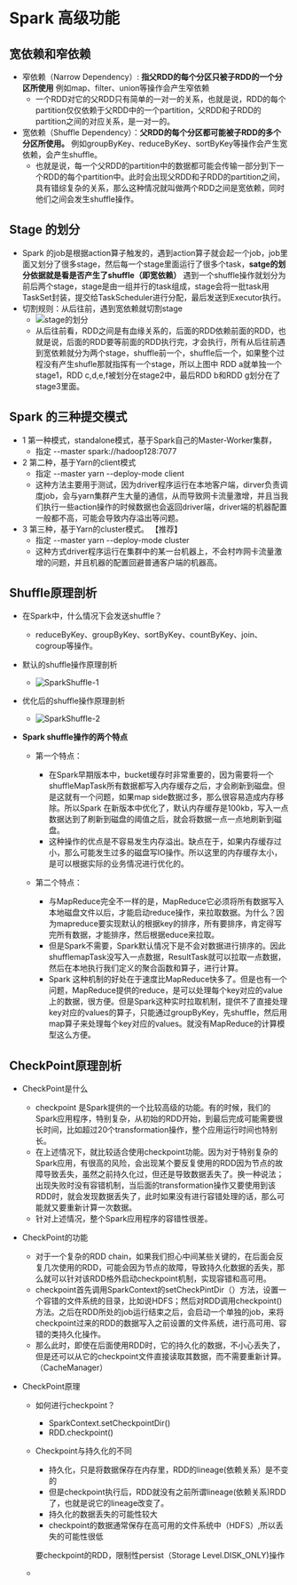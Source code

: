 # Spark 高级功能


## 宽依赖和窄依赖

- 窄依赖（Narrow Dependency）:  **指父RDD的每个分区只被子RDD的一个分区所使用** 例如map、filter、union等操作会产生窄依赖
  - 一个RDD对它的父RDD只有简单的一对一的关系，也就是说，RDD的每个partition仅仅依赖于父RDD中的一个partition，父RDD和子RDD的partition之间的对应关系，是一对一的。
- 宽依赖（Shuffle Dependency）：**父RDD的每个分区都可能被子RDD的多个分区所使用。** 例如groupByKey、reduceByKey、sortByKey等操作会产生宽依赖，会产生shuffle。
  - 也就是说，每一个父RDD的partition中的数据都可能会传输一部分到下一个RDD的每个partition中。此时会出现父RDD和子RDD的partition之间，具有错综复杂的关系，那么这种情况就叫做两个RDD之间是宽依赖，同时他们之间会发生shuffle操作。

## Stage 的划分

- Spark 的job是根据action算子触发的，遇到action算子就会起一个job，job里面又划分了很多stage，然后每一个stage里面运行了很多个task，**satge的划分依据就是看是否产生了shuffle（即宽依赖）** 遇到一个shuffle操作就划分为前后两个stage，stage是由一组并行的task组成，stage会将一批task用TaskSet封装，提交给TaskScheduler进行分配，最后发送到Executor执行。 
- 切割规则：从后往前，遇到宽依赖就切割stage
  - ![stage的划分](D:\Documents\GitHub\bigData\img\SparkStage.png)
  - 从后往前看，RDD之间是有血缘关系的，后面的RDD依赖前面的RDD，也就是说，后面的RDD要等前面的RDD执行完，才会执行，所有从后往前遇到宽依赖就分为两个stage，shuffle前一个，shuffle后一个，如果整个过程没有产生shufle那就指挥有一个stage，所以上图中 RDD a就单独一个stage1，RDD c,d,e,f被划分在stage2中，最后RDD b和RDD g划分在了stage3里面。

## Spark 的三种提交模式

 - 1 第一种模式，standalone模式，基于Spark自己的Master-Worker集群，
    - 指定	--master spark://hadoop128:7077
- 2 第二种，基于Yarn的client模式
  - 指定	--master yarn --deploy-mode client
  - 这种方法主要用于测试，因为driver程序运行在本地客户端，dirver负责调度job，会与yarn集群产生大量的通信，从而导致网卡流量激增，并且当我们执行一些action操作的时候数据也会返回driver端，driver端的机器配置一般都不高，可能会导致内存溢出等问题。
- 3 第三种，基于Yarn的cluster模式。 【推荐】
  - 指定	--master yarn --deploy-mode cluster
  - 这种方式driver程序运行在集群中的某一台机器上，不会村咋网卡流量激增的问题，并且机器的配置回避普通客户端的机器高。

## Shuffle原理剖析

 - 在Spark中，什么情况下会发送shuffle？

    - reduceByKey、groupByKey、sortByKey、countByKey、join、cogroup等操作。

- 默认的shuffle操作原理剖析

  - ![SparkShuffle-1](https://raw.githubusercontent.com/wangxiaolin123/bigData/master/img/>SparkShuffle-1.png)

- 优化后的shuffle操作原理剖析

  - ![SparkShuffle-2](https://raw.githubusercontent.com/wangxiaolin123/bigData/master/img/>SparkShuffle-2.png)

- **Spark shuffle操作的两个特点**

  - 第一个特点：

    - 在Spark早期版本中，bucket缓存时非常重要的，因为需要将一个shuffleMapTask所有数据都写入内存缓存之后，才会刷新到磁盘。但是这就有一个问题，如果map side数据过多，那么很容易造成内存移除。所以Spark 在新版本中优化了，默认内存缓存是100kb，写入一点数据达到了刷新到磁盘的阈值之后，就会将数据一点一点地刷新到磁盘。
    - 这种操作的优点是不容易发生内存溢出。缺点在于，如果内存缓存过小，那么可能发生过多的磁盘写IO操作。所以这里的内存缓存太小，是可以根据实际的业务情况进行优化的。

  - 第二个特点：

    - 与MapReduce完全不一样的是，MapReduce它必须将所有数据写入本地磁盘文件以后，才能启动reduce操作，来拉取数据。为什么？因为mapreduce要实现默认的根据key的排序，所有要排序，肯定得写完所有数据，才能排序，然后根据educe来拉取。
    - 但是Spark不需要，Spark默认情况下是不会对数据进行排序的。因此shufflemapTask没写入一点数据，ResultTask就可以拉取一点数据，然后在本地执行我们定义的聚合函数和算子，进行计算。
    - Spark 这种机制的好处在于速度比MapReduce快多了。但是也有一个问题，MapReduce提供的reduce，是可以处理每个key对应的value上的数据，很方便。但是Spark这种实时拉取机制，提供不了直接处理key对应的values的算子，只能通过groupByKey，先shuffle，然后用map算子来处理每个key对应的values。就没有MapReduce的计算模型这么方便。

    

## CheckPoint原理剖析

 - CheckPoint是什么

    - checkpoint 是Spark提供的一个比较高级的功能。有的时候，我们的Spark应用程序，特别复杂，从初始的RDD开始，到最后完成可能需要很长时间，比如超过20个transformation操作，整个应用运行时间也特别长。
    - 在上述情况下，就比较适合使用checkpoint功能。因为对于特别复杂的Spark应用，有很高的风险，会出现某个要反复使用的RDD因为节点的故障导致丢失，虽然之前持久化过，但还是导致数据丢失了。换一种说法；出现失败时没有容错机制，当后面的transformation操作又要使用到该RDD时，就会发现数据丢失了，此时如果没有进行容错处理的话，那么可能就又要重新计算一次数据。
    - 针对上述情况，整个Spark应用程序的容错性很差。

 - CheckPoint的功能

    - 对于一个复杂的RDD chain，如果我们担心中间某些关键的，在后面会反复几次使用的RDD，可能会因为节点的故障，导致持久化数据的丢失，那么就可以针对该RDD格外启动checkpoint机制，实现容错和高可用。
    - checkpoint首先调用SparkContext的setCheckPintDir（）方法，设置一个容错的文件系统的目录，比如说HDFS；然后对RDD调用checkpoint()方法。之后在RDD所处的job运行结束之后，会启动一个单独的job，来将checkpoint过来的RDD的数据写入之前设置的文件系统，进行高可用、容错的类持久化操作。
    - 那么此时，即使在后面使用RDD时，它的持久化的数据，不小心丢失了，但是还可以从它的checkpoint文件直接读取其数据，而不需要重新计算。（CacheManager）

 - CheckPoint原理

    - 如何进行checkpoint？

       - SparkContext.setCheckpointDir()
       - RDD.checkpoint()

   - Checkpoint与持久化的不同

     - 持久化，只是将数据保存在内存里，RDD的lineage(依赖关系）是不变的
     - 但是checkpoint执行后，RDD就没有之前所谓lineage(依赖关系)RDD了，也就是说它的lineage改变了。
     - 持久化的数据丢失的可能性较大
     - checkpoint的数据通常保存在高可用的文件系统中（HDFS）,所以丢失的可能性很低

     要checkpoint的RDD，限制性persist（Storage Level.DISK_ONLY)操作

    - 

   